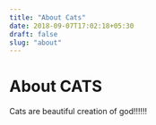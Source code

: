 ```yaml
---
title: "About Cats"
date: 2018-09-07T17:02:18+05:30
draft: false
slug: "about"
---
```


# About CATS

Cats are beautiful creation of god!!!!!!